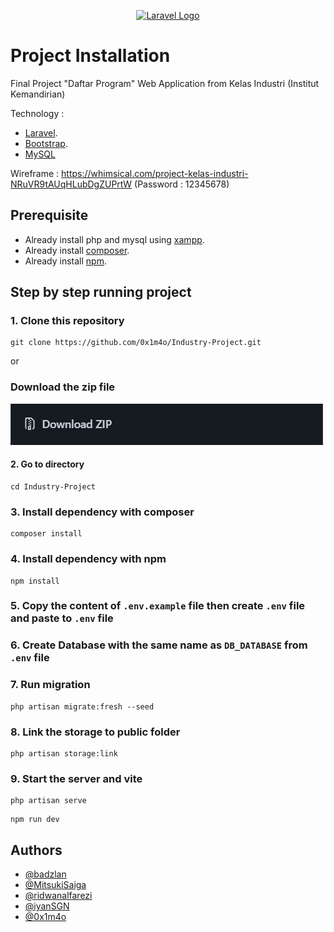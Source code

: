 <p align="center"><a href="https://laravel.com" target="_blank"><img src="https://raw.githubusercontent.com/laravel/art/master/logo-lockup/5%20SVG/2%20CMYK/1%20Full%20Color/laravel-logolockup-cmyk-red.svg" width="400" alt="Laravel Logo"></a></p>

# Project Installation
Final Project "Daftar Program" Web Application from Kelas Industri (Institut Kemandirian)

Technology :
- [Laravel](https://laravel.com/).
- [Bootstrap](https://getbootstrap.com/).
- [MySQL](https://www.mysql.com/)

Wireframe : https://whimsical.com/project-kelas-industri-NRuVR9tAUqHLubDgZUPrtW (Password : 12345678)

## Prerequisite
- Already install php and mysql using [xampp](https://www.apachefriends.org/download.html).
- Already install [composer](https://getcomposer.org/download/).
- Already install [npm](https://www.npmjs.com/package/npm).

## Step by step running project
### 1. Clone this repository
```
git clone https://github.com/0x1m4o/Industry-Project.git
```
or 
### Download the zip file
![download zip](https://github.com/0x1m4o/Industry-Project/blob/main/public/img/image.png)

#### 2. Go to directory 
```
cd Industry-Project
```

### 3. Install dependency with composer
```
composer install
```

### 4. Install dependency with npm
```
npm install
```

### 5. Copy the content of ```.env.example``` file then create ```.env``` file and paste to ```.env``` file

### 6. Create Database with the same name as ```DB_DATABASE``` from   ```.env``` file

### 7. Run migration
```
php artisan migrate:fresh --seed
```

### 8. Link the storage to public folder
```
php artisan storage:link
```

### 9. Start the server and vite
```
php artisan serve
```
```
npm run dev
```

## Authors

- [@badzlan](https://github.com/badzlan)
- [@MitsukiSaiga](https://github.com/MitsukiSaiga)
- [@ridwanalfarezi](https://github.com/ridwanalfarezi)
- [@iyanSGN](https://github.com/iyanSGN)
- [@0x1m4o](https://github.com/0x1m4o)
